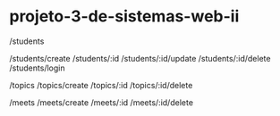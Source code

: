 # projeto-3-de-sistemas-web-ii

/students

/students/create
/students/:id
/students/:id/update
/students/:id/delete
/students/login

/topics
/topics/create
/topics/:id
/topics/:id/delete

/meets
/meets/create
/meets/:id
/meets/:id/delete
